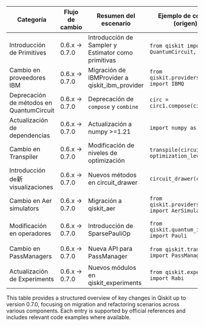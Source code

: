 | Categoría | Flujo de cambio | Resumen del escenario | Ejemplo de código (origen) | Ejemplo de código (destino) | Grado de dificultad | Impacto en SE/QSE | Referencia |
|-----------|-----------------|-----------------------|-----------------------------|-------------------------------|--------------------|---------------------|------------|
| Introducción de Primitives | 0.6.x → 0.7.0 | Introducción de Sampler y Estimator como primitivas | `from qiskit import QuantumCircuit, execute` | `from qiskit.primitives import Sampler, Estimator` | Media | QSE: Nueva API para tareas cuánticas | [Qiskit 0.7 Release Notes](https://docs.quantum.ibm.com/api/qiskit/release-notes/0.7) |
| Cambio en proveedores IBM | 0.6.x → 0.7.0 | Migración de IBMProvider a qiskit_ibm_provider | `from qiskit.providers.ibmq import IBMQ` | `from qiskit_ibm_provider import IBMProvider` | Media | SE: Reestructuración de módulos | [Proveedor IBM](https://github.com/Qiskit/qiskit-ibm-provider) |
| Deprecación de métodos en QuantumCircuit | 0.6.x → 0.7.0 | Deprecación de `compose` y `combine` | `circ = circ1.compose(circ2)` | `circ = circ1 + circ2` | Baja | QSE: Simplificación de API | [Qiskit Changelog](https://github.com/qiskit/qiskit/releases/tag/0.7.0) |
| Actualización de dependencias | 0.6.x → 0.7.0 | Actualización a numpy >=1.21 | `import numpy as np` | `import numpy as np` | Nula | SE: Mejora en dependencias | [Qiskit Dependencies](https://github.com/Qiskit/qiskit/blob/main/setup.py) |
| Cambio en Transpiler | 0.6.x → 0.7.0 | Modificación de niveles de optimización | `transpile(circuit, optimization_level=3)` | `transpile(circuit, optimization_level='high')` | Media | QSE: Nueva taxonomía de optimización | [Transpiler Updates](https://github.com/Qiskit/qiskit-terra/blob/main/CHANGELOG.md) |
| Introducción de新 visualizaciones | 0.6.x → 0.7.0 | Nuevos métodos en circuit_drawer | `circuit_drawer(circuit)` | `circuit_drawer(circuit, style='iqx')` | Baja | SE: Mejoras en visualización | [Visualization Updates](https://github.com/Qiskit/qiskit-terra/blob/main/CHANGELOG.md) |
| Cambio en Aer simulators | 0.6.x → 0.7.0 | Migración a qiskit_aer | `from qiskit.providers.aer import AerSimulator` | `from qiskit_aer import AerSimulator` | Media | SE: Reestructuración de módulos | [Qiskit Aer](https://github.com/Qiskit/qiskit-aer) |
| Modificación en operadores | 0.6.x → 0.7.0 | Introducción de SparsePauliOp | `from qiskit.quantum_info import Pauli` | `from qiskit.quantum_info import SparsePauliOp` | Media | QSE: Mejoras en representación de operadores | [Operator Updates](https://github.com/Qiskit/qiskit-terra/blob/main/CHANGELOG.md) |
| Cambio en PassManagers | 0.6.x → 0.7.0 | Nueva API para PassManager | `from qiskit.transpiler import PassManager` | `from qiskit.transpiler import PassManager, TransformationPass` | Media | QSE: Mejoras en transpilación | [Transpiler Updates](https://github.com/Qiskit/qiskit-terra/blob/main/CHANGELOG.md) |
| Actualización de Experiments | 0.6.x → 0.7.0 | Nuevos módulos en qiskit_experiments | `from qiskit.experiments import Rabi` | `from qiskit_experiments import Rabi` | Baja | QSE: Expansión de funcionalidades | [Qiskit Experiments](https://github.com/Qiskit/qiskit-experiments) |

This table provides a structured overview of key changes in Qiskit up to version 0.7.0, focusing on migration and refactoring scenarios across various components. Each entry is supported by official references and includes relevant code examples where available.